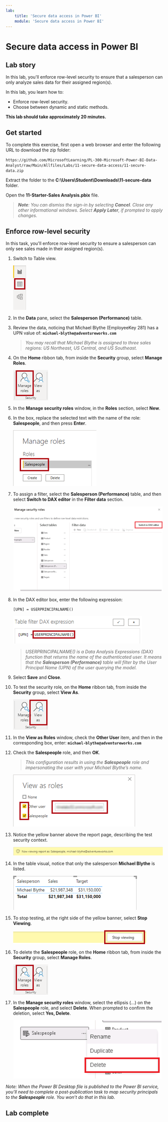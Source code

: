 ```yaml
---
lab:
    title: 'Secure data access in Power BI'
    module: 'Secure data access in Power BI'
---
```


# Secure data access in Power BI

## Lab story

In this lab, you'll enforce row-level security to ensure that a salesperson can only analyze sales data for their assigned region(s).

In this lab, you learn how to:

- Enforce row-level security.
- Choose between dynamic and static methods.

**This lab should take approximately 20 minutes.**

## Get started

To complete this exercise, first open a web browser and enter the following URL to download the zip folder:

`https://github.com/MicrosoftLearning/PL-300-Microsoft-Power-BI-Data-Analyst/raw/Main/Allfiles/Labs/11-secure-data-access/11-secure-data.zip`

Extract the folder to the **C:\Users\Student\Downloads\11-secure-data** folder.

Open the **11-Starter-Sales Analysis.pbix** file.

> ***Note**: You can dismiss the sign-in by selecting **Cancel**. Close any other informational windows. Select **Apply Later**, if prompted to apply changes.*

## Enforce row-level security

In this task, you'll enforce row-level security to ensure a salesperson can only see sales made in their assigned region(s).

1. Switch to Table view.

   ![Picture 5701](Linked_image_Files/11-secure-data-access_image20.png)

1. In the **Data** pane, select the **Salesperson (Performance)** table.

1. Review the data, noticing that Michael Blythe (EmployeeKey 281) has a UPN value of: **`michael-blythe@adventureworks.com`**
    
	> *You may recall that Michael Blythe is assigned to three sales regions: US Northeast, US Central, and US Southeast.*

1. On the **Home** ribbon tab, from inside the **Security** group, select **Manage Roles**.

    ![Picture 5700](Linked_image_Files/11-secure-data-access_image21.png)

1. In the **Manage security roles** window, in the **Roles** section, select **New**.

1. In the box, replace the selected text with the name of the role: **Salespeople**, and then press **Enter**.

   ![Picture 5703](Linked_image_Files/11-secure-data-access_image23.png)

1. To assign a filter, select the **Salesperson (Performance)** table, and then select **Switch to DAX editor** in the **Filter data** section.

   ![Picture 5703](Linked_image_Files/11-secure-data-access_image24.png)

1. In the DAX editor box, enter the following expression:

    ```DAX
    [UPN] = USERPRINCIPALNAME()
    ```

   ![Picture 11](Linked_image_Files/11-secure-data-access_image25.png)

    > *USERPRINCIPALNAME() is a Data Analysis Expressions (DAX) function that returns the name of the authenticated user. It means that the **Salesperson (Performance)** table will filter by the User Principal Name (UPN) of the user querying the model.*

1. Select **Save** and **Close**.

1. To test the security role, on the **Home** ribbon tab, from inside the **Security** group, select **View As**.

   ![Picture 5708](Linked_image_Files/11-secure-data-access_image27.png)

1. In the **View as Roles** window, check the **Other User** item, and then in the corresponding box, enter: **`michael-blythe@adventureworks.com`**

1. Check the **Salespeople** role, and then **OK**.
    
	> *This configuration results in using the **Salespeople** role and impersonating the user with your Michael Blythe’s name.*

   ![Picture 5709](Linked_image_Files/11-secure-data-access_image28.png)

1. Notice the yellow banner above the report page, describing the test security context.

   ![Picture 13](Linked_image_Files/11-secure-data-access_image30.png)

1. In the table visual, notice that only the salesperson **Michael Blythe** is listed.

   ![Picture 5713](Linked_image_Files/11-secure-data-access_image31.png)

1. To stop testing, at the right side of the yellow banner, select **Stop Viewing**.

   ![Picture 5712](Linked_image_Files/11-secure-data-access_image32.png)

1. To delete the **Salespeople** role, on the **Home** ribbon tab, from inside the **Security** group, select **Manage Roles**.

   ![Picture 16](Linked_image_Files/11-secure-data-access_image33.png)

1. In the **Manage security roles** window, select the ellipsis (...) on the **Salespeople** role, and select **Delete**. When prompted to confirm the deletion, select **Yes, Delete**.

   ![Picture 34](Linked_image_Files/11-secure-data-access_image34.png)

*Note: When the Power BI Desktop file is published to the Power BI service, you’ll need to complete a post-publication task to map security principals to the **Salespeople** role. You won’t do that in this lab.*

## Lab complete
